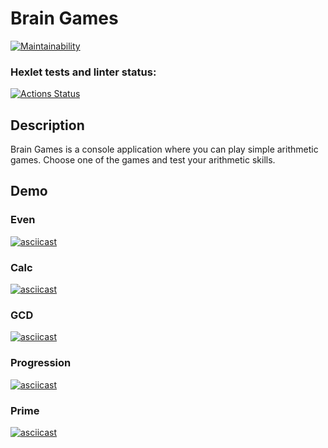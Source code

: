 # Brain Games
[![Maintainability](https://api.codeclimate.com/v1/badges/f35ac4d613acdbcf622c/maintainability)](https://codeclimate.com/github/stasyurin/java-project-lvl1/maintainability)

### Hexlet tests and linter status:
[![Actions Status](https://github.com/stasyurin/java-project-lvl1/workflows/hexlet-check/badge.svg)](https://github.com/stasyurin/java-project-lvl1/actions)

## Description

Brain Games is a console application where you can play simple arithmetic games.
Choose one of the games and test your arithmetic skills.

## Demo

### Even
[![asciicast](https://asciinema.org/a/umEFUF2YtKkpxmSPfoMliFUvE.svg)](https://asciinema.org/a/umEFUF2YtKkpxmSPfoMliFUvE)

### Calc
[![asciicast](https://asciinema.org/a/x6wnOLzh7fWkPviP8ntEYgsT3.svg)](https://asciinema.org/a/x6wnOLzh7fWkPviP8ntEYgsT3)

### GCD
[![asciicast](https://asciinema.org/a/Plbf3D06mEgWxLU8xxb2trD8e.svg)](https://asciinema.org/a/Plbf3D06mEgWxLU8xxb2trD8e)

### Progression
[![asciicast](https://asciinema.org/a/MHYpM3HhladYxZzRGcTPAAt42.svg)](https://asciinema.org/a/MHYpM3HhladYxZzRGcTPAAt42)

### Prime
[![asciicast](https://asciinema.org/a/L8Hbwuiz5ioa9jjtKU08RXz8T.svg)](https://asciinema.org/a/L8Hbwuiz5ioa9jjtKU08RXz8T)
